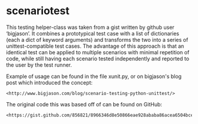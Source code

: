 scenariotest
============

This testing helper-class was taken from a gist written by github user
‘bigjason’. It combines a prototypical test case with a list of dictionaries
(each a dict of keyword arguments) and transforms the two into a series of
unittest-compatible test cases. The advantage of this approach is that an
identical test can be applied to multiple scenarios with minimal repetition
of code, while still having each scenario tested independently and reported
to the user by the test runner.

Example of usage can be found in the file xunit.py, or on
bigjason's blog post which introduced the concept:

    <http://www.bigjason.com/blog/scenario-testing-python-unittest/>

The original code this was based off of can be found on GitHub:

    <https://gist.github.com/856821/8966346d8e50866eae928ababa86acea6504bcee>
